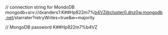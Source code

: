 // connection string for MondoDB
mongodb+srv://dxanders1:K##Hp822m7%b4VZ@cluster0.dnz0w.mongodb.net/starrater?retryWrites=true&w=majority

// MongoDB password
K##Hp822m7%b4VZ